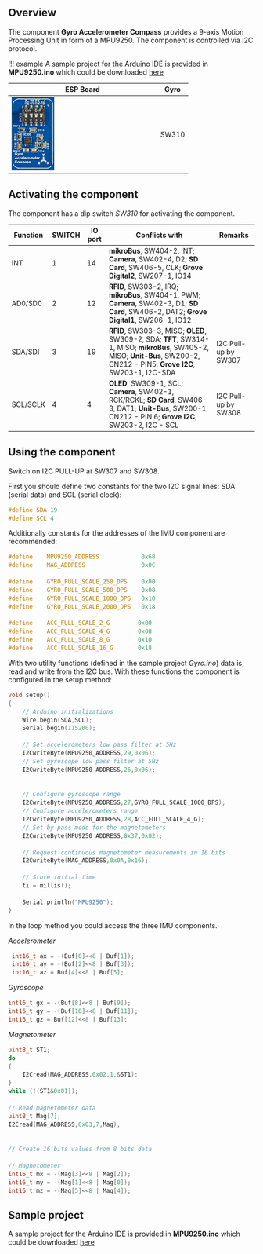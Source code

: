 ## Overview

The component **Gyro Accelerometer Compass** provides a 9-axis Motion Processing Unit in form of a MPU9250. The component is controlled via I2C protocol.

!!! example
    A sample project for the Arduino IDE is provided in **MPU9250.ino** which could be downloaded [here](../../source/esp32/Gyro/MPU9250.ino)

ESP Board | Gyro
--- | ---
<img src="/images/esp32/block_gyro.png"  width="30%"> | SW310

## Activating the component
The component has a dip switch *SW310* for activating the component.

|Function|SWITCH|IO port|Conflicts with|Remarks|
|------------------|----------|----------|----------|----------|
|INT|1|14|**mikroBus**, SW404-2, INT; **Camera**, SW402-4, D2; **SD Card**, SW406-5, CLK; **Grove Digital2**, SW207-1, IO14
|AD0/SD0|2|12|**RFID**, SW303-2, IRQ; **mikroBus**, SW404-1, PWM; **Camera**, SW402-3, D1; **SD Card**, SW406-2, DAT2; **Grove Digital1**, SW206-1, IO12
|SDA/SDI|3|19|**RFID**, SW303-3, MISO; **OLED**, SW309-2, SDA; **TFT**, SW314-1, MISO; **mikroBus**, SW405-2, MISO; **Unit-Bus**, SW200-2, CN212 - PIN5; **Grove I2C**, SW203-1, I2C-SDA|I2C Pull-up by SW307
|SCL/SCLK|4|4|**OLED**, SW309-1, SCL; **Camera**, SW402-1, RCK/RCKL; **SD Card**, SW406-3, DAT1; **Unit-Bus**, SW200-1, CN212 - PIN 6; **Grove I2C**, SW203-2, I2C - SCL|I2C Pull-up by SW308

## Using the component
Switch on I2C PULL-UP at SW307 and SW308.

First you should define two constants for the two I2C signal lines: SDA (serial data) and SCL (serial clock):
```c
#define SDA 19
#define SCL 4
```

Additionally constants for the addresses of the IMU component are recommended:
```c
#define    MPU9250_ADDRESS            0x68
#define    MAG_ADDRESS                0x0C

#define    GYRO_FULL_SCALE_250_DPS    0x00
#define    GYRO_FULL_SCALE_500_DPS    0x08
#define    GYRO_FULL_SCALE_1000_DPS   0x10
#define    GYRO_FULL_SCALE_2000_DPS   0x18

#define    ACC_FULL_SCALE_2_G        0x00
#define    ACC_FULL_SCALE_4_G        0x08
#define    ACC_FULL_SCALE_8_G        0x10
#define    ACC_FULL_SCALE_16_G       0x18
```

With two utility functions (defined in the sample project *Gyro.ino*) data is read and write from the I2C bus. With these functions the component is configured in the setup method:
```c
void setup()
{
    // Arduino initializations
    Wire.begin(SDA,SCL);
    Serial.begin(115200);

    // Set accelerometers low pass filter at 5Hz
    I2CwriteByte(MPU9250_ADDRESS,29,0x06);
    // Set gyroscope low pass filter at 5Hz
    I2CwriteByte(MPU9250_ADDRESS,26,0x06);


    // Configure gyroscope range
    I2CwriteByte(MPU9250_ADDRESS,27,GYRO_FULL_SCALE_1000_DPS);
    // Configure accelerometers range
    I2CwriteByte(MPU9250_ADDRESS,28,ACC_FULL_SCALE_4_G);
    // Set by pass mode for the magnetometers
    I2CwriteByte(MPU9250_ADDRESS,0x37,0x02);

    // Request continuous magnetometer measurements in 16 bits
    I2CwriteByte(MAG_ADDRESS,0x0A,0x16);

    // Store initial time
    ti = millis();

    Serial.println("MPU9250");
}
```

In the loop method you could access the three IMU components.

*Accelerometer*
```c
 int16_t ax = -(Buf[0]<<8 | Buf[1]);
 int16_t ay = -(Buf[2]<<8 | Buf[3]);
 int16_t az = Buf[4]<<8 | Buf[5];
```
*Gyroscope*
```c
int16_t gx = -(Buf[8]<<8 | Buf[9]);
int16_t gy = -(Buf[10]<<8 | Buf[11]);
int16_t gz = Buf[12]<<8 | Buf[13];
```

*Magnetometer*

```c
uint8_t ST1;
do
{
    I2Cread(MAG_ADDRESS,0x02,1,&ST1);
}
while (!(ST1&0x01));

// Read magnetometer data
uint8_t Mag[7];
I2Cread(MAG_ADDRESS,0x03,7,Mag);


// Create 16 bits values from 8 bits data

// Magnetometer
int16_t mx = -(Mag[3]<<8 | Mag[2]);
int16_t my = -(Mag[1]<<8 | Mag[0]);
int16_t mz = -(Mag[5]<<8 | Mag[4]);
```

## Sample project

A sample project for the Arduino IDE is provided in **MPU9250.ino** which could be downloaded [here](../../source/esp32/Gyro/MPU9250.ino)
